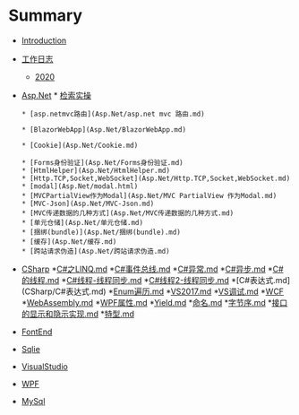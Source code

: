 # Summary

  * [Introduction](README.md)
  * [工作日志]()
      * [2020](日志.md)
  * [Asp.Net]()
        * [检索实操](Asp.Net/ajax.md)
        
        * [asp.netmvc路由](Asp.Net/asp.net mvc 路由.md)
        
        * [BlazorWebApp](Asp.Net/BlazorWebApp.md)
        
        * [Cookie](Asp.Net/Cookie.md)
        
        * [Forms身份验证](Asp.Net/Forms身份验证.md)
        * [HtmlHelper](Asp.Net/HtmlHelper.md)
        * [Http.TCP,Socket,WebSocket](Asp.Net/Http.TCP,Socket,WebSocket.md)
        * [modal](Asp.Net/modal.html)
        * [MVCPartialView作为Modal](Asp.Net/MVC PartialView 作为Modal.md)
        * [MVC-Json](Asp.Net/MVC-Json.md)
        * [MVC传递数据的几种方式](Asp.Net/MVC传递数据的几种方式.md)
        * [单元仓储](Asp.Net/单元仓储.md)
        * [捆绑(bundle)](Asp.Net/捆绑(bundle).md)
        * [缓存](Asp.Net/缓存.md)
        * [跨站请求伪造](Asp.Net/跨站请求伪造.md)
  * [CSharp]()
        *[C#之LINQ.md](CSharp/C#之LINQ.md)
        *[C#事件总线.md](CSharp/C#事件总线.md)
        *[C#异常.md](CSharp/C#异常.md)
        *[C#异步.md](CSharp/C#异步.md)
        *[C#的线程.md](CSharp/C#的线程.md)
        *[C#线程-线程同步.md](CSharp/C#线程-线程同步.md)
        *[C#线程2-线程同步.md](CSharp/C#线程2-线程同步.md)
        *[C#表达式.md] (CSharp/C#表达式.md)
        *[Enum遍历.md](CSharp/Enum遍历.md)
        *[VS2017.md](CSharp/VS2017.md)
        *[VS调试.md](CSharp/VS调试.md)
        *[WCF](CSharp/WCF)
        *[WebAssembly.md](CSharp/WebAssembly.md)
        *[WPF属性.md](CSharp/WPF属性.md)
        *[Yield.md](CSharp/Yield.md)
        *[命名.md](CSharp/命名.md)
        *[字节序.md](CSharp/字节序.md)
        *[接口的显示和隐示实现.md](CSharp/接口的显示和隐示实现.md)
        *[特型.md](CSharp/特型.md)
  * [FontEnd]()

  * [Sqlie]()

  * [VisualStudio]()
  * [WPF]()
  * [MySql]()

  

      
      
